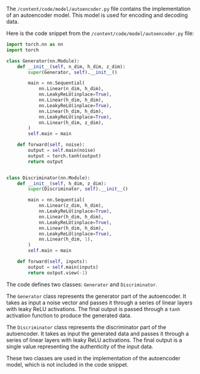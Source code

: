 The `/content/code/model/autoencoder.py` file contains the implementation of an autoencoder model. This model is used for encoding and decoding data.

Here is the code snippet from the `/content/code/model/autoencoder.py` file:

```python
import torch.nn as nn
import torch

class Generator(nn.Module):
    def __init__(self, n_dim, h_dim, z_dim):
        super(Generator, self).__init__()

        main = nn.Sequential(
            nn.Linear(n_dim, h_dim),
            nn.LeakyReLU(inplace=True),
            nn.Linear(h_dim, h_dim),
            nn.LeakyReLU(inplace=True),
            nn.Linear(h_dim, h_dim),
            nn.LeakyReLU(inplace=True),
            nn.Linear(h_dim, z_dim),
        )
        self.main = main

    def forward(self, noise):
        output = self.main(noise)
        output = torch.tanh(output)
        return output


class Discriminator(nn.Module):
    def __init__(self, h_dim, z_dim):
        super(Discriminator, self).__init__()

        main = nn.Sequential(
            nn.Linear(z_dim, h_dim),
            nn.LeakyReLU(inplace=True),
            nn.Linear(h_dim, h_dim),
            nn.LeakyReLU(inplace=True),
            nn.Linear(h_dim, h_dim),
            nn.LeakyReLU(inplace=True),
            nn.Linear(h_dim, 1),
        )
        self.main = main

    def forward(self, inputs):
        output = self.main(inputs)
        return output.view(-1)
```

The code defines two classes: `Generator` and `Discriminator`. 

The `Generator` class represents the generator part of the autoencoder. It takes as input a noise vector and passes it through a series of linear layers with leaky ReLU activations. The final output is passed through a `tanh` activation function to produce the generated data.

The `Discriminator` class represents the discriminator part of the autoencoder. It takes as input the generated data and passes it through a series of linear layers with leaky ReLU activations. The final output is a single value representing the authenticity of the input data.

These two classes are used in the implementation of the autoencoder model, which is not included in the code snippet.